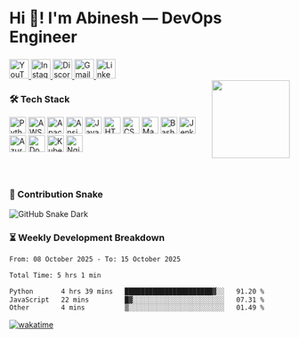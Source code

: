 <h1 align="left">Hi 👋! I'm Abinesh — DevOps Engineer</h1>

###

<div align="left">
  <a href="https://www.youtube.com/" target="_blank">
    <img src="https://img.shields.io/static/v1?message=Youtube&logo=youtube&label=&color=FF0000&logoColor=white&style=for-the-badge" height="35" alt="YouTube"/>
  </a>
  <a href="https://www.instagram.com/" target="_blank">
    <img src="https://img.shields.io/static/v1?message=Instagram&logo=instagram&label=&color=E4405F&logoColor=white&style=for-the-badge" height="35" alt="Instagram"/>
  </a>
  <a href="https://discord.com/" target="_blank">
    <img src="https://img.shields.io/static/v1?message=Discord&logo=discord&label=&color=7289DA&logoColor=white&style=for-the-badge" height="35" alt="Discord"/>
  </a>
  <a href="mailto:s.abinesh102@gmail.com" target="_blank">
    <img src="https://img.shields.io/static/v1?message=Gmail&logo=gmail&label=&color=D14836&logoColor=white&style=for-the-badge" height="35" alt="Gmail"/>
  </a>
  <a href="https://www.linkedin.com/in/abinesh-offi" target="_blank">
    <img src="https://img.shields.io/static/v1?message=LinkedIn&logo=linkedin&label=&color=0077B5&logoColor=white&style=for-the-badge" height="35" alt="LinkedIn"/>
  </a>
</div>



<img align="right" height="140" src="https://media1.tenor.com/m/pMYQAlYxa80AAAAC/coding.gif"  />

###

### 🛠️ Tech Stack
<div align="left">
  <img src="https://cdn.jsdelivr.net/gh/devicons/devicon/icons/python/python-original.svg" height="30" alt="Python"/>
  <img src="https://skillicons.dev/icons?i=aws" height="30" alt="AWS"/>
  <img src="https://cdn.jsdelivr.net/gh/devicons/devicon/icons/apache/apache-original.svg" height="30" alt="Apache"/>
  <img src="https://skillicons.dev/icons?i=ansible" height="30" alt="Ansible"/>
  <img src="https://cdn.jsdelivr.net/gh/devicons/devicon/icons/javascript/javascript-original.svg" height="30" alt="JavaScript"/>
  <img src="https://cdn.jsdelivr.net/gh/devicons/devicon/icons/html5/html5-original.svg" height="30" alt="HTML5"/>
  <img src="https://cdn.jsdelivr.net/gh/devicons/devicon/icons/css3/css3-original.svg" height="30" alt="CSS3"/>
  <img src="https://skillicons.dev/icons?i=maven" height="30" alt="Maven"/>
  <img src="https://skillicons.dev/icons?i=bash" height="30" alt="Bash"/>
  <img src="https://skillicons.dev/icons?i=jenkins" height="30" alt="Jenkins"/>
  <img src="https://skillicons.dev/icons?i=azure" height="30" alt="Azure"/>
  <img src="https://cdn.simpleicons.org/docker/2496ED" height="30" alt="Docker"/>
  <img src="https://cdn.simpleicons.org/kubernetes/326CE5" height="30" alt="Kubernetes"/>
  <img src="https://cdn.simpleicons.org/nginx/009639" height="30" alt="Nginx"/>
</div>

###

<br clear="both">

### 🐍 Contribution Snake
![GitHub Snake Dark](https://abinesh156.github.io/Abinesh156/github-contribution-grid-snake-dark.svg#gh-dark-mode-only)

###

### ⏳ Weekly Development Breakdown
<!--START_SECTION:waka-->

```txt
From: 08 October 2025 - To: 15 October 2025

Total Time: 5 hrs 1 min

Python       4 hrs 39 mins   ██████████████████████▓░░   91.20 %
JavaScript   22 mins         █▓░░░░░░░░░░░░░░░░░░░░░░░   07.31 %
Other        4 mins          ▒░░░░░░░░░░░░░░░░░░░░░░░░   01.49 %
```

<!--END_SECTION:waka-->
[![wakatime](https://wakatime.com/badge/user/ab5f202a-2384-4c71-8fb8-292c99893026.svg)](https://wakatime.com/@ab5f202a-2384-4c71-8fb8-292c99893026)

